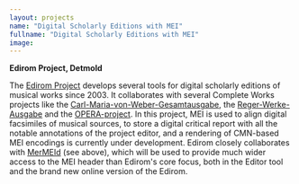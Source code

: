 ```yaml
---
layout: projects
name: "Digital Scholarly Editions with MEI"
fullname: "Digital Scholarly Editions with MEI"
image: 
---
```

**Edirom Project, Detmold**

The [Edirom Project](http://www.edirom.de) develops several tools for digital scholarly editions of musical works since 2003\. It collaborates with several Complete Works projects like the [Carl-Maria-von-Weber-Gesamtausgabe](http://www.weber-gesamtausgabe.de/de/Index), the [Reger-Werke-Ausgabe](http://www.max-reger-institut.de/de/werke.php) and the [OPERA-project](http://www.adwmainz.de/?id=1893&L=0). In this project, MEI is used to align digital facsimiles of musical sources, to store a digital critical report with all the notable annotations of the project editor, and a rendering of CMN-based MEI encodings is currently under development. Edirom closely collaborates with [MerMEId](http://www.kb.dk/en/nb/dcm/projekter/mermeid.html) (see above), which will be used to provide much wider access to the MEI header than Edirom's core focus, both in the Editor tool and the brand new online version of the Edirom.